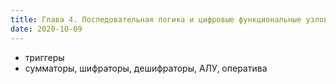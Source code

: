 ```yaml
---
title: Глава 4. Последовательная логика и цифровые функциональные узлов
date: 2020-10-09
---
```


- триггеры
- сумматоры, шифраторы, дешифраторы, АЛУ, оператива